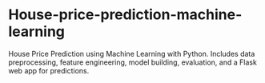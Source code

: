 # House-price-prediction-machine-learning
House Price Prediction using Machine Learning with Python. Includes data preprocessing, feature engineering, model building, evaluation, and a Flask web app for predictions.
